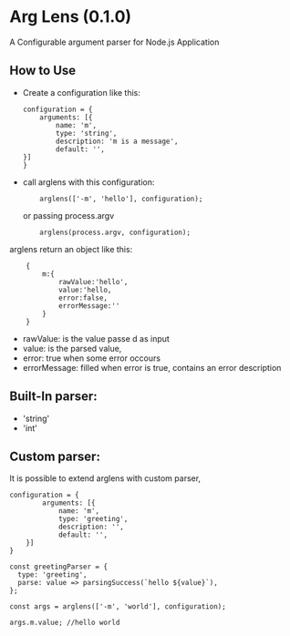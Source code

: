 # Arg Lens (0.1.0)

A Configurable argument parser for Node.js Application

## How to Use
+ Create a configuration like this:
    ```javscript
    configuration = {
        arguments: [{
            name: 'm',
            type: 'string',
            description: 'm is a message',
            default: '',
    }]
    }
    ```
+ call arglens with this configuration:
    ```javscript
        arglens(['-m', 'hello'], configuration);
    ```
    or passing process.argv
    ```javscript
        arglens(process.argv, configuration);
    ```

arglens return an object like this:
```javscript
    {
        m:{
            rawValue:'hello',
            value:'hello,
            error:false,
            errorMessage:''
        }
    }
```
- rawValue: is the value passe d as input
- value: is the parsed value,
- error: true when some error occours
- errorMessage: filled when error is true, contains an error description

## Built-In parser:
+ 'string'
+ 'int'


## Custom parser:
It is possible to extend arglens with custom parser,

```javscript
configuration = {
        arguments: [{
            name: 'm',
            type: 'greeting',
            description: '',
            default: '',
    }]
}

const greetingParser = {
  type: 'greeting',
  parse: value => parsingSuccess(`hello ${value}`),
};
 
const args = arglens(['-m', 'world'], configuration);

args.m.value; //hello world

```
